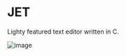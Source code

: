 # JET


 Lighty featured text editor written in C.

![image](https://user-images.githubusercontent.com/48170846/122687923-979aad80-d208-11eb-817f-d0c98a10927c.png)
